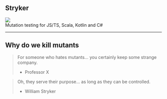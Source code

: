 <!-- .slide: class="is-module" -->

## Stryker

<div class="kc-flex">
    <div class="kc-columns">
        <img class="img-responsive-250" src="/img/stryker.png">
    </div>
    <div class="kc-columns">
        Mutation testing for JS/TS, Scala, Kotlin and C#
    </div>
</div>

---

## Why do we kill mutants

> For someone who hates mutants... you certainly keep some strange company.
> - Professor X

> Oh, they serve their purpose... as long as they can be controlled.
> - William Stryker

